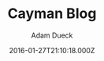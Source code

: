 ---
layout: JamstackTheme
title: Cayman Blog
github: https://github.com/adueck/cayman-blog
demo: https://adueck.github.io/cayman-blog/
author: Adam Dueck
ssg: Jekyll
date: 2016-01-27T21:10:18.000Z
description: >-
  A Jekyll blog template made for simple, readable snippets of your brain
  drippings.
stale: true
---